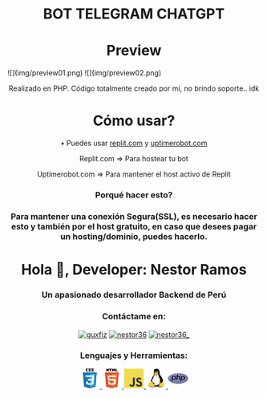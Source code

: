 
<h1 align="center">BOT TELEGRAM CHATGPT</h1>
<h1 align="center">Preview</h1>
![](img/preview01.png)
![](img/preview02.png)
<p align="center">
Realizado en PHP. Código totalmente creado por mí, no brindo soporte.. idk
</p>

<h1 align="center">Cómo usar?</h1>
<p align="center"> • Puedes usar <a href="https://replit.com">replit.com</a> y <a href="https://uptimerobot.com/">uptimerobot.com</a>
<p align = "center"> Replit.com => Para hostear tu bot <p>
<p align = "center"> Uptimerobot.com => Para mantener el host activo de Replit <p>
<h3 align="center">Porqué hacer esto?<h3>
<p align="center">Para mantener una conexión Segura(SSL), es necesario hacer esto y también por el host gratuito, en caso que desees pagar un hosting/dominio, puedes hacerlo.</p>

</p>


<h1 align="center">Hola 👋, Developer: Nestor Ramos</h1>
  <h3 align="center">Un apasionado desarrollador Backend de Perú</h3>
<h3 align="center">Contáctame en:</h3>
<p align="center">
<a href="https://twitter.com/guxfiz" target="blank"><img align="center" src="https://raw.githubusercontent.com/rahuldkjain/github-profile-readme-generator/master/src/images/icons/Social/twitter.svg" alt="guxfiz" height="30" width="40" /></a>
<a href="https://linkedin.com/in/nestor36" target="blank"><img align="center" src="https://raw.githubusercontent.com/rahuldkjain/github-profile-readme-generator/master/src/images/icons/Social/linked-in-alt.svg" alt="nestor36" height="30" width="40" /></a>
<a href="https://instagram.com/nestor36_" target="blank"><img align="center" src="https://raw.githubusercontent.com/rahuldkjain/github-profile-readme-generator/master/src/images/icons/Social/instagram.svg" alt="nestor36_" height="30" width="40" /></a>
</p>

<h3 align="center">Lenguajes y Herramientas:</h3>
<p align="center"> <a href="https://www.w3schools.com/css/" target="_blank" rel="noreferrer"> <img src="https://raw.githubusercontent.com/devicons/devicon/master/icons/css3/css3-original-wordmark.svg" alt="css3" width="40" height="40"/> </a> <a href="https://www.w3.org/html/" target="_blank" rel="noreferrer"> <img src="https://raw.githubusercontent.com/devicons/devicon/master/icons/html5/html5-original-wordmark.svg" alt="html5" width="40" height="40"/> </a> <a href="https://developer.mozilla.org/en-US/docs/Web/JavaScript" target="_blank" rel="noreferrer"> <img src="https://raw.githubusercontent.com/devicons/devicon/master/icons/javascript/javascript-original.svg" alt="javascript" width="40" height="40"/> </a> <a href="https://www.linux.org/" target="_blank" rel="noreferrer"> <img src="https://raw.githubusercontent.com/devicons/devicon/master/icons/linux/linux-original.svg" alt="linux" width="40" height="40"/> </a> <a href="https://www.php.net" target="_blank" rel="noreferrer"> <img src="https://raw.githubusercontent.com/devicons/devicon/master/icons/php/php-original.svg" alt="php" width="40" height="40"/> </a> </p>
